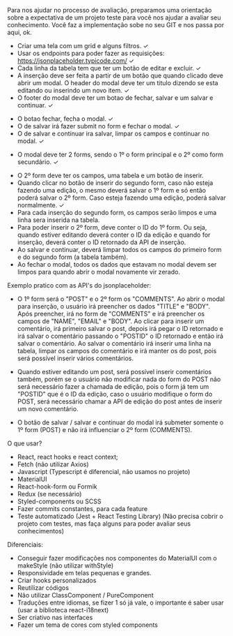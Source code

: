 Para nos ajudar no processo de avaliação, preparamos uma orientação sobre a expectativa de um projeto teste para você nos ajudar a avaliar seu conhecimento. Você faz a implementação sobe no seu GIT e nos passa por aqui, ok.

* Criar uma tela com um grid e alguns filtros.  ✓ 
* Usar os endpoints para poder fazer as requisições: https://jsonplaceholder.typicode.com/  ✓ 
* Cada linha da tabela tem que ter um botão de editar e excluir.  ✓ 
* A inserção deve ser feita a partir de um botão que quando clicado deve abrir um modal. O header do modal deve ter um titulo dizendo se esta editando ou inserindo um novo item. ✓ 
* O footer do modal deve ter um botao de fechar, salvar e um salvar e continuar. ✓
- O botao fechar, fecha o modal. ✓
- O de salvar irá fazer submit no form e fechar o modal. ✓
- O de salvar e continuar ira salvar, limpar os campos e continuar no modal. ✓
* O modal deve ter 2 forms, sendo o 1º o form principal e o 2º como form secundário. ✓
- O 2º form deve ter os campos, uma tabela e um botão de inserir.
- Quando clicar no botão de inserir do segundo form, caso não esteja fazendo uma edição, o mesmo deverá salvar o 1º form e só então poderá salvar o 2º form. Caso esteja fazendo uma edição, poderá salvar normalmente. ✓
- Para cada inserção do segundo form, os campos serão limpos e uma linha sera inserida na tabela.
- Para poder inserir o 2º form, deve conter o ID do 1º form. Ou seja, quando estiver editando deverá conter o ID da edição e quando for inserção, deverá conter o ID retornado da API de inserção.
- Ao salvar e continuar, deverá limpar todos os campos do primeiro form e do segundo form (a tabela também).
- Ao fechar o modal, todos os dados que estavam no modal devem ser limpos para quando abrir o modal novamente vir zerado.

Exemplo pratico com as API's do jsonplaceholder:

* O 1º form será o "POST" e o 2º form os "COMMENTS". Ao abrir o modal para inserção, o usuário irá preencher os dados "TITLE" e "BODY". Após preencher, irá no form de "COMMENTS" e irá preencher os campos de
"NAME", "EMAIL" e "BODY". Ao clicar para inserir um comentário, irá primeiro salvar o post, depois irá pegar o ID retornado e irá salvar o comentário passando o "POSTID" o ID retornado e então irá salvar o comentário.
Ao salvar o comentário irá inserir uma linha na tabela, limpar os campos do comentário e irá manter os do post, pois será possível inserir vários comentários.

* Quando estiver editando um post, será possível inserir comentários também, porém se o usuário não modificar nada do form do POST não será necessário fazer a chamada de edição, pois o form já tem um "POSTID" que é o ID da edição,
caso o usuário modifique o form do POST, será necessário chamar a API de edição do post antes de inserir um novo comentário.

* O botão de salvar / salvar e continuar do modal irá submeter somente o 1º form (POST) e não irá influenciar o 2º form (COMMENTS).

O que usar?
* React, react hooks e react context;
* Fetch (não utilizar Axios)
* Javascript (Typescript é diferencial, não usamos no projeto)
* MaterialUI
* React-hook-form ou Formik
* Redux (se necessário)
* Styled-components ou SCSS
* Fazer commits constantes, para cada feature
* Teste automatizado (Jest + React Testing Library) (Não precisa cobrir o projeto com testes, mas faça alguns para poder avaliar seus conhecimentos)

Diferenciais:
* Conseguir fazer modificações nos componentes do MaterialUI com o makeStyle (não utilizar withStyle)
* Responsividade em telas pequenas e grandes.
* Criar hooks personalizados
* Reutilizar códigos
* Não utilizar ClassComponent / PureComponent
* Traduções entre idiomas, se fizer 1 só já vale, o importante é saber usar (usar a biblioteca react-i18next)
* Ser criativo nas interfaces
* Fazer um tema de cores com styled components